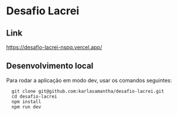 # Desafio Lacrei

## Link

https://desafio-lacrei-nspq.vercel.app/

## Desenvolvimento local

Para rodar a aplicação em modo dev, usar os comandos seguintes:

```
  git clone git@github.com:karlasamantha/desafio-lacrei.git
  cd desafio-lacrei
  npm install
  npm run dev
```
